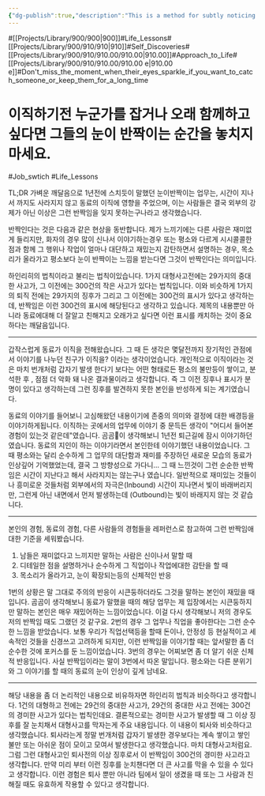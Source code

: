 ```yaml
---
{"dg-publish":true,"description":"This is a method for subtly noticing the signs when someone suddenly decides to change jobs. It's based on my experience. A year ago, my colleague mentioned this job while passing by, and they explained it with sparkling eyes and enthusiasm, making it seem similar to the job they eventually chose. From this, I realized that identifying the topics that make their eyes sparkle can be a signal of how long they might stay with you or prevent them from leaving. Let's explore in more detail what this sparkling means and the conditions associated with it..","permalink":"/projects/library/900/910/910-00/910-00-e/","dgPassFrontmatter":true,"noteIcon":"0","created":"2024-05-13T13:27:19.795+09:00","updated":"2024-06-20T03:52:04.214+09:00"}
---
```


#[[Projects/Library/900/900\|900]]#Life_Lessons#[[Projects/Library/900/910/910\|910]]#Self_Discoveries#[[Projects/Library/900/910/910.00/910.00\|910.00]]#Approach_to_Life#[[Projects/Library/900/910/910.00/910.00 e\|910.00 e]]#Don't_miss_the_moment_when_their_eyes_sparkle_if_you_want_to_catch_someone_or_keep_them_for_a_long_time
# 이직하기전 누군가를 잡거나 오래 함께하고 싶다면 그들의 눈이 반짝이는 순간을 놓치지 마세요.
#Job_swtich #Life_Lessons 




TL;DR
가벼운 깨달음으로 1년전에 스치듯이 말했던 눈이반짝이는 업무는, 시간이 지나서 까지도 사라지지 않고 동료의 이직에 영향을 주었으며, 이는 사람들은 결국 외부의 강제가 아닌 이상은 그런 반짝임을 잊지 못하는구나라고 생각했습니다.

반짝인다는 것은 다음과 같은 현상을 동반합니다. 제가 느끼기에는 다른 사람은 재미없게 들리지만, 화자의 경우 많이 신나서 이야기하는경우 또는 평소와 다르게 시시콜콜한 점과 함께 그 행위나 작업이 얼마나 대단하고 재밌는지 감탄하면서 설명하는 경우, 목소리가 올라가고 평소보다 눈이 반짝이는 느낌을 받는다면 그것이 반짝인다는 의미입니다.

하인리히의 법칙이라고 불리는 법칙이있습니다. 1가지 대형사고전에는 29가지의 중대한 사고가, 그 이전에는 300건의 작은 사고가 있다는 법칙입니다. 이와 비슷하게 1가지의 퇴직 전에는 29가지의 징후가 그리고 그 이전에는 300건의 표시가 있다고 생각하는데, 반짝임은 이런 300건의 표시에 해당된다고 생각하고 있습니다. 제목의 내용뿐만 아니라 동료에대해 더 잘알고 친해지고 오래가고 싶다면 이런 표시를 캐치하는 것이 중요하다는 깨달음입니다.

---



갑작스럽게 동료가 이직을 전해왔습니다. 그 때 든 생각은 몇달전까지 장기적인 관점에서 이야기를 나누던 친구가 이직을? 이라는 생각이었습니다. 개인적으로 이직이라는 것은 마치 번개처럼 갑자기 발생 한다기 보다는 어떤 형태로든 평소의 불만등이 쌓이고, 분석한 후 , 점점 더 악화 돼 나온 결과물이라고 생각합니다. 즉 그 이전 징후나 표시가 분명이 있다고 생각하는데 그런 징후를 발견하지 못한 본인을 반성하게 되는 계기였습니다.

동료의 이야기를 들어보니 고심해왔던 내용이기에 존중의 의미와 결정에 대한 배경등을 이야기하게됩니다. 이직하는 곳에서의 업무에 이야기 중 문득든 생각이 "어디서 들어본 경험이 있는것 같은데"였습니다. 곰곰이 생각해보니 1년전 퇴근길에 잠시 이야기하던 였습니다. 동료의 지인이 하는 이야기라면서 본인한테 이야기했던 내용이었습니다. 그 때 평소와는 달리 순수하게 그 업무의 대단함과 재미를 주장하던 새로운 모습의 동료가 인상깊어 기억했었는데, 결국 그 방향성으로 가다니... 그  때 느낀것이 그런 순순한 반짝임은 시간이 지난다고 해서 사라지지는 않는구나 였습니다. 일반적으로 재미있는 것들이나 흥미로운 것들처럼 외부에서의 자극은(Inbound) 시간이 지나면서 빛이 바래버리지만, 그런게 아닌 내면에서 먼저 발생하는데 (Outbound)는 빛이 바래지지 않는 것 같습니다.

---

본인의 경험, 동료의 경험, 다른 사람들의 경험들을 레퍼런스로 참고하여 그런 반짝임애 대한 기준을 세워봤습니다.
1. 남들은 재미없다고 느끼지만 말하는 사람은 신이나서 말할 때
2. 디테일한 점을 설명하거나 순수하게 그 직업이나 작업에대한 감탄을 할 때
3. 목소리가 올라가고, 눈이 확장되는등의 신체적인 반응

1번의 상황은 말 그대로 주의의 반응이 시큰둥하더라도 그것을 말하는 본인이 재밌을 때입니다. 곰곰이 생각해보니 동료가 말했을 때의 해당 업무는 제 입장에서는 시큰둥하지만 말하는 본인은 매우 재밌어하는 느낌이었습니다. 이걸 다시 생각해보니 저의 경우도 저의 반짝임 때도 그랬던 것 같구요.
2번의 경우 그 업무나 직업을 좋아한다는 그런 순수한 느낌을 받았습니다. 보통 우리가 직업선택등을 할때 돈이나, 안정성 등 현실적이고 세속적인 것들을 신경쓰고 고려하게 되지만,  이런 반짝임을 이야기할 때는 앞서말한 좀 더 순수한 것에 포커스를 둔 느낌이었습니다.
3번의 경우는 어찌보면 좀 더 알기 쉬운 신체적 반응입니다. 사실 반짝임이라는 말이 3번에서 따온 말입니다. 평소와는 다른 분위기와 그 이야기를 할 때의 동료의 눈이 인상이 깊게 남네요.


---
해당 내용을 좀 더 논리적인 내용으로 비유하자면 하인리히 법칙과 비슷하다고 생각합니다. 1건의 대형하고 전에는 29건의 중대한 사고가, 29건의 중대한 사고 전에는 300건의 경미한 사고가 있다는 법칙인데요. 결론적으로는 경미한 사고가 발생할 때 그 이상 징후를 잘 눈치채서 대형사고를 막자는게 주요 내용입니다. 이 내용이 퇴사와 비슷하다고 생각했습니다. 퇴사라는게 정말 번개처럼 갑자기 발생한 경우보다는 계속 쌓이고 쌓인 불만 또는 아쉬운 점이 모이고 모여서 발생한다고 생각했습니다. 마치 대형사고처럼요. 그럼 그런 대형사고인 퇴사전의 이상 징후로서 이 반짝임이 300건의 경미한 사고라고 생각합니다. 만약 미리 부터 이런 징후를 눈치챈다면 더 큰 사고를 막을 수 있을 수 있다고 생각합니다. 이런 경험은 퇴사 뿐만 아니라 팀에서 일이 생겼을 때 또는 그 사람과 친해질 때도 유효하게 작용할 수 있다고 생각합니다.




